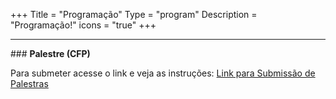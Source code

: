 +++
Title = "Programação"
Type = "program"
Description = "Programação!"
icons = "true"
+++

<hr/>
### <b>Palestre (CFP)</b>

Para submeter acesse o link e veja as instruções: [Link para Submissão de Palestras](https://www.papercall.io/devopsdaysbelem2019)
